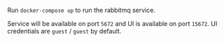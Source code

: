 Run `docker-compose up` to run the rabbitmq service.

Service will be available on port `5672` and UI is available on port `15672`. UI credentials are `guest` / `guest` by default.
